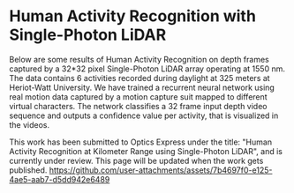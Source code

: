 # Human Activity Recognition with Single-Photon LiDAR
Below are some results of Human Activity Recognition on depth frames captured by a 32*32 pixel Single-Photon LiDAR array operating at 1550 nm. The data contains 6 activities recorded during daylight at 325 meters at Heriot-Watt University.
We have trained a recurrent neural network using real motion data captured by a motion capture suit mapped to different virtual characters. The network classifies a 32 frame input depth video sequence and outputs a confidence value per activity, that is visualized in the videos.

This work has been submitted to Optics Express under the title: "Human Activity Recognition at Kilometer Range using Single-Photon LiDAR", and is currently under review. This page will be updated when the work gets published.
https://github.com/user-attachments/assets/7b4697f0-e125-4ae5-aab7-d5dd942e6489


